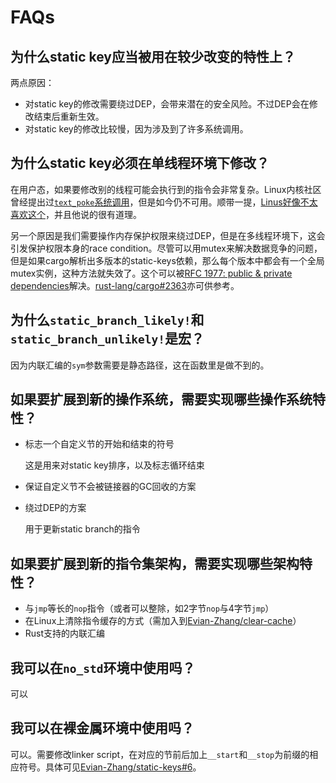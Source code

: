 # FAQs

## 为什么static key应当被用在较少改变的特性上？

两点原因：

* 对static key的修改需要绕过DEP，会带来潜在的安全风险。不过DEP会在修改结束后重新生效。
* 对static key的修改比较慢，因为涉及到了许多系统调用。

## 为什么static key必须在单线程环境下修改？

在用户态，如果要修改别的线程可能会执行到的指令会非常复杂。Linux内核社区曾经提出过[`text_poke`系统调用](https://lwn.net/Articles/574309/)，但是如今仍不可用。顺带一提，[Linus好像不太喜欢这个](https://lore.kernel.org/lkml/CA+55aFzr9ZKcGfT_Q31T9_vuCcmWxGCh0wixuZqt7VhjxxYU9g@mail.gmail.com/)，并且他说的很有道理。

另一个原因是我们需要操作内存保护权限来绕过DEP，但是在多线程环境下，这会引发保护权限本身的race condition。尽管可以用mutex来解决数据竞争的问题，但是如果cargo解析出多版本的static-keys依赖，那么每个版本中都会有一个全局mutex实例，这种方法就失效了。这个可以被[RFC 1977: public & private dependencies](https://github.com/rust-lang/rust/issues/44663)解决。[rust-lang/cargo#2363](https://github.com/rust-lang/cargo/issues/2363)亦可供参考。

## 为什么`static_branch_likely!`和`static_branch_unlikely!`是宏？

因为内联汇编的`sym`参数需要是静态路径，这在函数里是做不到的。

## 如果要扩展到新的操作系统，需要实现哪些操作系统特性？

* 标志一个自定义节的开始和结束的符号

    这是用来对static key排序，以及标志循环结束
* 保证自定义节不会被链接器的GC回收的方案
* 绕过DEP的方案

    用于更新static branch的指令
## 如果要扩展到新的指令集架构，需要实现哪些架构特性？

* 与`jmp`等长的`nop`指令（或者可以整除，如2字节`nop`与4字节`jmp`）
* 在Linux上清除指令缓存的方式（需加入到[Evian-Zhang/clear-cache](https://github.com/Evian-Zhang/clear-cache)）
* Rust支持的内联汇编

## 我可以在`no_std`环境中使用吗？

可以

## 我可以在裸金属环境中使用吗？

可以。需要修改linker script，在对应的节前后加上`__start`和`__stop`为前缀的相应符号。具体可见[Evian-Zhang/static-keys#6](https://github.com/Evian-Zhang/static-keys/pull/6)。
